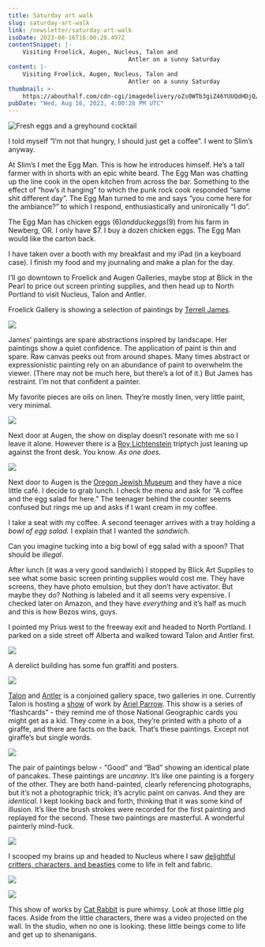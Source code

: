 ```yaml
---
title: Saturday art walk
slug: saturday-art-walk
link: /newsletter/saturday-art-walk
isoDate: 2023-08-16T16:00:28.497Z
contentSnippet: |-
    Visiting Froelick, Augen, Nucleus, Talon and
                                  Antler on a sunny Saturday
content: |-
    Visiting Froelick, Augen, Nucleus, Talon and
                                  Antler on a sunny Saturday
thumbnail: >-
    https://abouthalf.com/cdn-cgi/imagedelivery/oZs0WTb3giZ46YUUQdHDjQ/d1621e9c-cea0-41e2-6333-2c19d1a36a00/width=1200,format=auto
pubDate: "Wed, Aug 16, 2023, 4:00:28 PM UTC"
---
```


![Fresh eggs and a greyhound cocktail](https://abouthalf.com/cdn-cgi/imagedelivery/oZs0WTb3giZ46YUUQdHDjQ/228d9ec0-cd49-43d3-c048-2c85f7407100/width=1200,format=auto "Fresh eggs and a greyhound cocktail")

I told myself “I’m not that hungry, I should just get a coffee”. I went to Slim’s anyway.

At Slim’s I met the Egg Man. This is how he introduces himself. He’s a tall farmer with in shorts with an epic white beard. The Egg Man was chatting up the line cook in the open kitchen from across the bar. Something to the effect of “how’s it hanging” to which the punk rock cook responded “same shit different day”. The Egg Man turned to me and says “you come here for the ambiance?” to which I respond, enthusiastically and unironically “I do”.

The Egg Man has chicken eggs ($6) and duck eggs ($9) from his farm in Newberg, OR. I only have $7. I buy a dozen chicken eggs. The Egg Man would like the carton back.

I have taken over a booth with my breakfast and my iPad (in a keyboard case). I finish my food and my journaling and make a plan for the day.

I’ll go downtown to Froelick and Augen Galleries, maybe stop at Blick in the Pearl to price out screen printing supplies, and then head up to North Portland to visit Nucleus, Talon and Antler.

Froelick Gallery is showing a selection of paintings by [Terrell James](https://www.terrelljames.com).

![](https://abouthalf.com/cdn-cgi/imagedelivery/oZs0WTb3giZ46YUUQdHDjQ/8a606d06-26f3-4a89-0135-1e8d74155500/width=1200,format=auto)

James’ paintings are spare abstractions inspired by landscape. Her paintings show a quiet confidence. The application of paint is thin and spare. Raw canvas peeks out from around shapes. Many times abstract or expressionistic painting rely on an abundance of paint to overwhelm the viewer. (There may not be much here, but there’s a lot of it.) But James has restraint. I’m not that confident a painter.

My favorite pieces are oils on linen. They’re mostly linen, very little paint, very minimal.

![](https://abouthalf.com/cdn-cgi/imagedelivery/oZs0WTb3giZ46YUUQdHDjQ/d1c4af95-fddb-474d-b1dd-102405dd5200/width=1200,format=auto)

Next door at Augen, the show on display doesn’t resonate with me so I leave it alone. However there is a [Roy Lichtenstein](https://en.wikipedia.org/wiki/Roy_Lichtenstein) triptych just leaning up against the front desk. You know. _As one does._

![](https://abouthalf.com/cdn-cgi/imagedelivery/oZs0WTb3giZ46YUUQdHDjQ/602dd38c-ef02-4fe9-3c98-173adfd2e800/width=1200,format=auto)

Next door to Augen is the [Oregon Jewish Museum](https://www.ojmche.org) and they have a nice little café. I decide to grab lunch. I check the menu and ask for “A coffee and the egg salad for here.” The teenager behind the counter seems confused but rings me up and asks if I want cream in my coffee.

I take a seat with my coffee. A second teenager arrives with a tray holding a _bowl of egg salad._ I explain that I wanted the _sandwich_.

Can you imagine tucking into a big bowl of egg salad with a spoon? That should be _illegal_.

After lunch (it was a very good sandwich) I stopped by Blick Art Supplies to see what some basic screen printing supplies would cost me. They have screens, they have photo emulsion, but they don’t have activator. But maybe they do? Nothing is labeled and it all seems very expensive. I checked later on Amazon, and they have _everything_ and it’s half as much and this is how Bezos wins, guys.

I pointed my Prius west to the freeway exit and headed to North Portland. I parked on a side street off Alberta and walked toward Talon and Antler first.

![](https://abouthalf.com/cdn-cgi/imagedelivery/oZs0WTb3giZ46YUUQdHDjQ/b0c2355e-e76e-4bde-d4dc-4414461df900/width=1200,format=auto)

A derelict building has some fun graffiti and posters.

![](https://abouthalf.com/cdn-cgi/imagedelivery/oZs0WTb3giZ46YUUQdHDjQ/6614eb2a-df9a-4804-2116-467510f73200/width=1200,format=auto)

[Talon](https://talongallery.com) and [Antler](https://www.antlerpdx.com) is a conjoined gallery space, two galleries in one. Currently Talon is hosting a [show](https://talongallery.com/collections/ariel-parrow) of work by [Ariel Parrow](https://www.instagram.com/arielparrow/). This show is a series of “flashcards” - they remind me of those National Geographic cards you might get as a kid. They come in a box, they’re printed with a photo of a giraffe, and there are facts on the back. That’s these paintings. Except not giraffe’s but single words.

![](https://abouthalf.com/cdn-cgi/imagedelivery/oZs0WTb3giZ46YUUQdHDjQ/e7e0284f-0040-49f8-1790-f11117e74e00/width=1200,format=auto)

The pair of paintings below - “Good” and “Bad” showing an identical plate of pancakes. These paintings are _uncanny_. It’s like one painting is a forgery of the other. They are both hand-painted, clearly referencing photographs, but it’s not a photographic trick; it’s acrylic paint on canvas. And they are _identical_. I kept looking back and forth, thinking that it was some kind of illusion. It’s like the brush strokes were recorded for the first painting and replayed for the second. These two paintings are masterful. A wonderful painterly mind-fuck.

![](https://abouthalf.com/cdn-cgi/imagedelivery/oZs0WTb3giZ46YUUQdHDjQ/acd65cf1-8fb1-4208-c168-b2810c8ee400/width=1200,format=auto)

I scooped my brains up and headed to Nucleus where I saw [delightful critters, characters, and beasties](https://nucleusportland.com/collections/catrabbit2023) come to life in felt and fabric.

![](https://abouthalf.com/cdn-cgi/imagedelivery/oZs0WTb3giZ46YUUQdHDjQ/909e81be-eda8-403c-a7ee-93ae0163ad00/width=1200,format=auto)

![](https://abouthalf.com/cdn-cgi/imagedelivery/oZs0WTb3giZ46YUUQdHDjQ/41656c4f-8c99-437c-3bda-8c66340dd500/width=1200,format=auto)

This show of works by [Cat Rabbit](https://catrabbit.net) is pure whimsy. Look at those little pig faces. Aside from the little characters, there was a video projected on the wall. In the studio, when no one is looking. these little beings come to life and get up to shenanigans.
